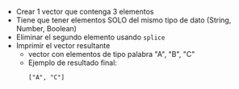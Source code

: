 - Crear 1 vector que contenga 3 elementos
- Tiene que tener elementos SOLO del mismo tipo de dato (String, Number, Boolean)
- Eliminar el segundo elemento usando `splice`
- Imprimir el vector resultante
    - vector con elementos de tipo palabra "A", "B", "C"
    - Ejemplo de resultado final:
        ```
        ["A", "C"]
        ``` 